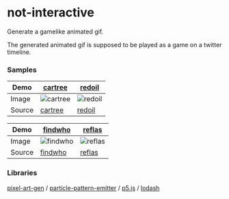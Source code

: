 not-interactive
======================
Generate a gamelike animated gif.

The generated animated gif is supposed to be played as a game on a twitter timeline.

### Samples

Demo | [cartree](https://abagames.github.io/not-interactive/samples/index.html?cartree) | [redoil](https://abagames.github.io/not-interactive/samples/index.html?redoil)
--- | --- | ---
Image | ![cartree](https://abagames.github.io/not-interactive/samples/cartree.gif) | ![redoil](https://abagames.github.io/not-interactive/samples/redoil.gif)
Source | [cartree](https://github.com/abagames/not-interactive/blob/master/src/samples/cartree.ts) | [redoil](https://github.com/abagames/not-interactive/blob/master/src/samples/redoil.ts)

Demo | [findwho](https://abagames.github.io/not-interactive/samples/index.html?findwho) | [reflas](https://abagames.github.io/not-interactive/samples/index.html?reflas)
--- | --- | ---
Image | ![findwho](https://abagames.github.io/not-interactive/samples/findwho.gif) | ![reflas](https://abagames.github.io/not-interactive/samples/reflas.gif)
Source | [findwho](https://github.com/abagames/not-interactive/blob/master/src/samples/findwho.ts) | [reflas](https://github.com/abagames/not-interactive/blob/master/src/samples/reflas.ts)

### Libraries

[pixel-art-gen](https://github.com/abagames/pixel-art-gen) /
[particle-pattern-emitter](https://github.com/abagames/particle-pattern-emitter) /
[p5.js](https://p5js.org/) /
[lodash](https://lodash.com/)

